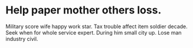 
# Help paper mother others loss.
Military score wife happy work star. Tax trouble affect item soldier decade.
Seek when for whole service expert. During him small city up. Lose man industry civil.